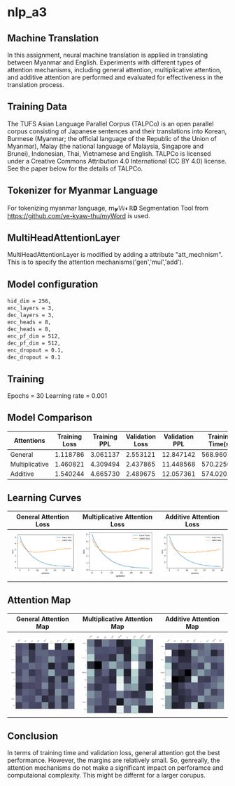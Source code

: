 # nlp_a3

## Machine Translation 

In this assignment, neural machine translation is applied in translating between Myanmar and English. Experiments with different types of attention mechanisms, including general attention, multiplicative attention, and additive attention are performed and evaluated for
effectiveness in the translation process.

## Training Data

The TUFS Asian Language Parallel Corpus (TALPCo) is an open parallel corpus consisting of Japanese sentences and their translations into Korean, Burmese (Myanmar; the official language of the Republic of the Union of Myanmar), Malay (the national language of Malaysia, Singapore and Brunei), Indonesian, Thai, Vietnamese and English. TALPCo is licensed under a Creative Commons Attribution 4.0 International (CC BY 4.0) license. See the paper below for the details of TALPCo.

## Tokenizer for Myanmar Language

For tokenizing myanmar language, 𝗆𝔂𝕎◐ℝ𝗗 Segmentation Tool from https://github.com/ye-kyaw-thu/myWord is used.

## MultiHeadAttentionLayer

MultiHeadAttentionLayer is modified by adding a attribute "att_mechnism". This is to specify the attention mechanisms('gen','mul','add').

## Model configuration

    hid_dim = 256,
    enc_layers = 3,
    dec_layers = 3,
    enc_heads = 8,
    dec_heads = 8,
    enc_pf_dim = 512,
    dec_pf_dim = 512,
    enc_dropout = 0.1,
    dec_dropout = 0.1

## Training

Epochs = 30 
Learning rate = 0.001


## Model Comparison

| Attentions       | Training Loss | Training PPL | Validation Loss | Validation PPL | Training Time(s)
|------------------|---------------|--------------|-----------------|----------------|----------------|
| General       |       1.118786	     |       3.061137	        |      2.553121        |      12.847142	       | 568.960705 
| Multiplicative|         1.460821          |       4.309494	        |      2.437865	        |       11.448568	       | 570.225025
| Additive      |        1.540244	         |      4.665730	        |       2.489675	        |         12.057361	| 574.020139


## Learning Curves

| General Attention Loss   | Multiplicative Attention Loss  | Additive Attention Loss                                       |
|----------------------------------------------|----------------------------------------------|----------------------------------------------|
| <img src="./images/gen_loss.png" width="300"/> | <img src="./images/mul_loss.png" width="300"/> | <img src="./images/add_loss.png" width="300"/> |

## Attention Map

| General Attention Map                                     | Multiplicative Attention Map                                      | Additive Attention Map                                       |
|----------------------------------------------|----------------------------------------------|----------------------------------------------|
| <img src="./images/gen_map.png" width="300"/> | <img src="./images/mul_map.png" width="300"/> | <img src="./images/add_map.png" width="300"/> | 


## Conclusion

In terms of training time and validation loss, general attention got the best performance. However, the margins are relatively small. So, genreally, the attention mechanisms do not make a significant impact on perforamce and computaional complexity. This might be differnt for a larger corupus.